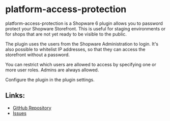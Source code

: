 platform-access-protection
==========================

platform-access-protection is a Shopware 6 plugin allows you to password protect
your Shopware Storefront.
This is useful for staging environments or for shops that are not yet ready to be
visible to the public.

The plugin uses the users from the Shopware Administration to login. It's also possible
to whitelist IP addresses, so that they can access the storefront without a password.

You can restrict which users are allowed to access by specifying one or more user roles.
Admins are always allowed.

Configure the plugin in the plugin settings.

Links:
------

- [GitHub Repository](https://github.com/jeboehm/platform-access-protection)
- [Issues](https://github.com/jeboehm/platform-access-protection/issues)
